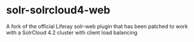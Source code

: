 solr-solrcloud4-web
===================

A fork of the official Liferay solr-web plugin that has been patched to work with a SolrCloud 4.2 cluster with client load balancing